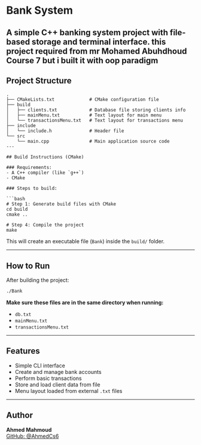 # Bank System

A simple C++ banking system project with file-based storage and terminal interface.
this project required from mr Mohamed Abuhdhoud Course 7 but i built it with oop paradigm
---

## Project Structure

```
.
├── CMakeLists.txt             # CMake configuration file
├── build
│   ├── clients.txt            # Database file storing clients info
│   ├── mainMenu.txt           # Text layout for main menu
│   └── transactionsMenu.txt   # Text layout for transactions menu
├── include
│   └── include.h              # Header file
└── src
    └── main.cpp               # Main application source code
---

## Build Instructions (CMake)

### Requirements:
- A C++ compiler (like `g++`)
- CMake

### Steps to build:

```bash
# Step 1: Generate build files with CMake
cd build
cmake ..

# Step 4: Compile the project
make
```

This will create an executable file (`Bank`) inside the `build/` folder.

---

##  How to Run

After building the project:

```bash
./Bank
```

 **Make sure these files are in the same directory when running:**
- `db.txt`
- `mainMenu.txt`
- `transactionsMenu.txt`

---

## Features

- Simple CLI interface
- Create and manage bank accounts
- Perform basic transactions
- Store and load client data from file
- Menu layout loaded from external `.txt` files

---

## Author

**Ahmed Mahmoud**  
[GitHub: @AhmedCs6](https://github.com/AhmedCs6)

